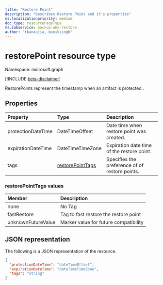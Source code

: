 ```yaml
---
title: "Restore Point"
description: "Describes Restore Point and it's properties"
ms.localizationpriority: medium
doc_type: resourcePageType
ms.subservice: backup-and-restore
author: "tkanaujia, maniksingh"
---
```


# restorePoint resource type

Namespace: microsoft.graph

 [!INCLUDE [beta-disclaimer](../../includes/beta-disclaimer.md)]

RestorePoints represent the timestamp when an artifact is protected [](../resources/protectionpolicy.md).

## Properties

| Property   | Type|Description|
|:---------------|:--------|:----------|
|protectionDateTime|DateTimeOffset|Date time when restore point was created.|
|expirationDateTime|DateTimeTimeZone|Expiration date time of the restore point.|
|tags|[restorePointTags](../resources/restorepoint.md#restorePointTags-values)|Specifies the preference of of restore points.|

### restorePointTags values
|Member | Description |
|:------|:------------|
|none   | No Tag      |
|fastRestore | Tag to fast restore the restore point|
|unknownFutureValue | Marker value for future compatibility|

## JSON representation

The following is a JSON representation of the resource.

<!-- {
  "blockType": "resource",
  "optionalProperties": [

  ],
  "@odata.type": "microsoft.graph.restorePoint"
}-->

```json
{
  "protectionDateTime": "dateTimeOffset",
  "expirationDateTime": "dateTimeTimeZone",
  "tags": "string"
}

```

<!-- uuid: 8fcb5dbc-d5aa-4681-8e31-b001d5168d79
2015-10-25 14:57:30 UTC -->
<!--
{
  "type": "#page.annotation",
  "description": "restorePoint resource",
  "keywords": "",
  "section": "documentation",
  "tocPath": "",
  "suppressions": []
}
-->


